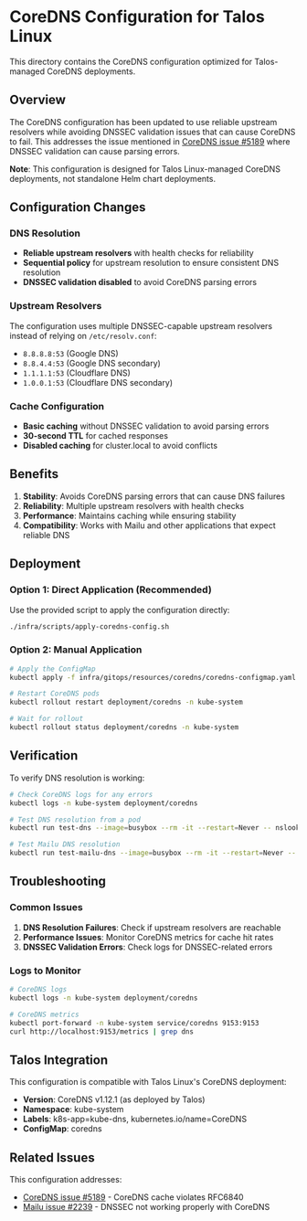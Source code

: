 # CoreDNS Configuration for Talos Linux

This directory contains the CoreDNS configuration optimized for Talos-managed CoreDNS deployments.

## Overview

The CoreDNS configuration has been updated to use reliable upstream resolvers while avoiding DNSSEC validation issues that can cause CoreDNS to fail. This addresses the issue mentioned in [CoreDNS issue #5189](https://github.com/coredns/coredns/issues/5189) where DNSSEC validation can cause parsing errors.

**Note**: This configuration is designed for Talos Linux-managed CoreDNS deployments, not standalone Helm chart deployments.

## Configuration Changes

### DNS Resolution
- **Reliable upstream resolvers** with health checks for reliability
- **Sequential policy** for upstream resolution to ensure consistent DNS resolution
- **DNSSEC validation disabled** to avoid CoreDNS parsing errors

### Upstream Resolvers
The configuration uses multiple DNSSEC-capable upstream resolvers instead of relying on `/etc/resolv.conf`:
- `8.8.8.8:53` (Google DNS)
- `8.8.4.4:53` (Google DNS secondary)
- `1.1.1.1:53` (Cloudflare DNS)
- `1.0.0.1:53` (Cloudflare DNS secondary)

### Cache Configuration
- **Basic caching** without DNSSEC validation to avoid parsing errors
- **30-second TTL** for cached responses
- **Disabled caching** for cluster.local to avoid conflicts

## Benefits

1. **Stability**: Avoids CoreDNS parsing errors that can cause DNS failures
2. **Reliability**: Multiple upstream resolvers with health checks
3. **Performance**: Maintains caching while ensuring stability
4. **Compatibility**: Works with Mailu and other applications that expect reliable DNS

## Deployment

### Option 1: Direct Application (Recommended)
Use the provided script to apply the configuration directly:

```bash
./infra/scripts/apply-coredns-config.sh
```

### Option 2: Manual Application
```bash
# Apply the ConfigMap
kubectl apply -f infra/gitops/resources/coredns/coredns-configmap.yaml

# Restart CoreDNS pods
kubectl rollout restart deployment/coredns -n kube-system

# Wait for rollout
kubectl rollout status deployment/coredns -n kube-system
```

## Verification

To verify DNS resolution is working:

```bash
# Check CoreDNS logs for any errors
kubectl logs -n kube-system deployment/coredns

# Test DNS resolution from a pod
kubectl run test-dns --image=busybox --rm -it --restart=Never -- nslookup google.com

# Test Mailu DNS resolution
kubectl run test-mailu-dns --image=busybox --rm -it --restart=Never -- nslookup mail.5dlabs.ai
```

## Troubleshooting

### Common Issues

1. **DNS Resolution Failures**: Check if upstream resolvers are reachable
2. **Performance Issues**: Monitor CoreDNS metrics for cache hit rates
3. **DNSSEC Validation Errors**: Check logs for DNSSEC-related errors

### Logs to Monitor

```bash
# CoreDNS logs
kubectl logs -n kube-system deployment/coredns

# CoreDNS metrics
kubectl port-forward -n kube-system service/coredns 9153:9153
curl http://localhost:9153/metrics | grep dns
```

## Talos Integration

This configuration is compatible with Talos Linux's CoreDNS deployment:
- **Version**: CoreDNS v1.12.1 (as deployed by Talos)
- **Namespace**: kube-system
- **Labels**: k8s-app=kube-dns, kubernetes.io/name=CoreDNS
- **ConfigMap**: coredns

## Related Issues

This configuration addresses:
- [CoreDNS issue #5189](https://github.com/coredns/coredns/issues/5189) - CoreDNS cache violates RFC6840
- [Mailu issue #2239](https://github.com/Mailu/Mailu/issues/2239) - DNSSEC not working properly with CoreDNS
